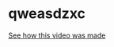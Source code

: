 # qweasdzxc

<div class="cartoon">
  <div class="wheeel"></div>
  <div class="frame frame-1"></div>
  <div class="frame frame-2"></div>
  <div class="handlebar"></div>
</div>

<a id="youtube" href="https://www.youtube.com/watch?v=FUq2eus5Omw" target="_blank">
  <span>See how this video was made</span>
</a>
